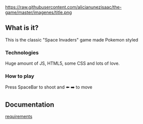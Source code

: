 https://raw.githubusercontent.com/alicianunezisaac/the-game/master/imagenes/title.png

## What is it?

This is the classic "Space Invaders" game made Pokemon styled

### Technologies

Huge amount of JS, HTML5, some CSS and lots of love.

### How to play

Press SpaceBar to shoot and
⬅️ ➡️ to move

## Documentation

[requirements](./docs/readme.md)
